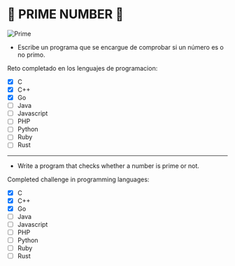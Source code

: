 # 🔢 PRIME NUMBER 🔢

![Prime](https://upload.wikimedia.org/wikipedia/commons/thumb/5/50/Primencomposite0100.svg/400px-Primencomposite0100.svg.png)

- Escribe un programa que se encargue de comprobar si un número es o no primo.

Reto completado en los lenguajes de programacion: 
- [X] C
- [X] C++
- [X] Go
- [ ] Java
- [ ] Javascript
- [ ] PHP
- [ ] Python
- [ ] Ruby
- [ ] Rust

 ---

- Write a program that checks whether a number is prime or not.

Completed challenge in programming languages: 
- [X] C
- [X] C++
- [X] Go
- [ ] Java
- [ ] Javascript
- [ ] PHP
- [ ] Python
- [ ] Ruby
- [ ] Rust